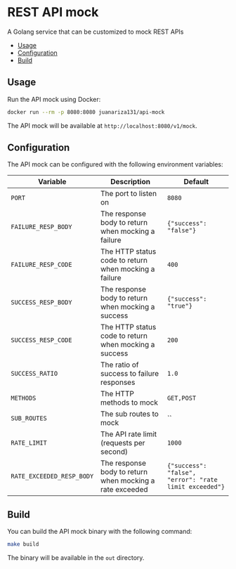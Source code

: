 # REST API mock

A Golang service that can be customized to mock REST APIs

<!-- START doctoc generated TOC please keep comment here to allow auto update -->
<!-- DON'T EDIT THIS SECTION, INSTEAD RE-RUN doctoc TO UPDATE -->

- [Usage](#usage)
- [Configuration](#configuration)
- [Build](#build)

<!-- END doctoc generated TOC please keep comment here to allow auto update -->

## Usage

Run the API mock using Docker:

```bash
docker run --rm -p 8080:8080 juanariza131/api-mock
```

The API mock will be available at `http://localhost:8080/v1/mock`.

## Configuration

The API mock can be configured with the following environment variables:

| Variable | Description | Default |
| -------- | ----------- | ------- |
| `PORT` | The port to listen on | `8080` |
| `FAILURE_RESP_BODY` | The response body to return when mocking a failure | `{"success": "false"}` |
| `FAILURE_RESP_CODE` | The HTTP status code to return when mocking a failure | `400` |
| `SUCCESS_RESP_BODY` | The response body to return when mocking a success | `{"success": "true"}` |
| `SUCCESS_RESP_CODE` | The HTTP status code to return when mocking a success | `200` |
| `SUCCESS_RATIO` | The ratio of success to failure responses | `1.0` |
| `METHODS` | The HTTP methods to mock | `GET,POST` |
| `SUB_ROUTES` | The sub routes to mock | `` |
| `RATE_LIMIT` | The API rate limit (requests per second) | `1000` |
| `RATE_EXCEEDED_RESP_BODY` | The response body to return when mocking a rate exceeded | `{"success": "false", "error": "rate limit exceeded"}` |

## Build

You can build the API mock binary with the following command:

```bash
make build
```

The binary will be available in the `out` directory.
